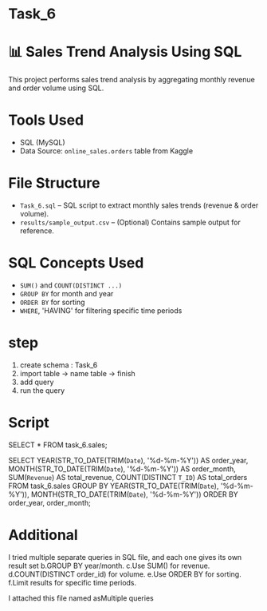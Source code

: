 # Task_6

# 📊 Sales Trend Analysis Using SQL

This project performs sales trend analysis by aggregating monthly revenue and order volume using SQL.

# Tools Used
- SQL (MySQL) 
- Data Source: `online_sales.orders` table from Kaggle 

# File Structure

- `Task_6.sql` – SQL script to extract monthly sales trends (revenue & order volume).
- `results/sample_output.csv` – (Optional) Contains sample output for reference.

# SQL Concepts Used
- `SUM()` and `COUNT(DISTINCT ...)`
- `GROUP BY` for month and year
- `ORDER BY` for sorting
- `WHERE`, 'HAVING' for filtering specific time periods

# step
1. create schema : Task_6
2. import table -> name table -> finish
3. add query
4. run the query

# Script
SELECT * FROM task_6.sales;

SELECT
    YEAR(STR_TO_DATE(TRIM(`Date`), '%d-%m-%Y')) AS order_year,
    MONTH(STR_TO_DATE(TRIM(`Date`), '%d-%m-%Y')) AS order_month,
    SUM(`Revenue`) AS total_revenue,
    COUNT(DISTINCT `T_ID`) AS total_orders
FROM
    task_6.sales
GROUP BY
    YEAR(STR_TO_DATE(TRIM(`Date`), '%d-%m-%Y')),
    MONTH(STR_TO_DATE(TRIM(`Date`), '%d-%m-%Y'))
ORDER BY
    order_year,
    order_month;

# Additional 
I tried  multiple separate queries in  SQL file, and each one gives its own result set
b.GROUP BY year/month.
c.Use SUM() for revenue.
d.COUNT(DISTINCT order_id) for volume.
e.Use ORDER BY for sorting.
f.Limit results for specific time periods.

I attached this file named asMultiple queries  
